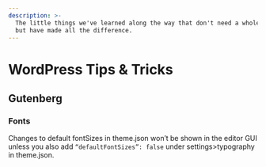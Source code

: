 ```yaml
---
description: >-
  The little things we've learned along the way that don't need a whole page,
  but have made all the difference.
---
```


# WordPress Tips & Tricks

## Gutenberg

### Fonts

Changes to default fontSizes in theme.json won’t be shown in the editor GUI unless you also add `“defaultFontSizes”: false` under settings>typography in theme.json.
